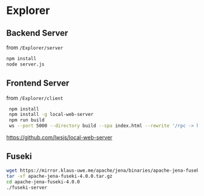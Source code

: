 # Explorer

## Backend Server

from `/Explorer/server`

```bash
npm install
node server.js
```

## Frontend Server

from `/Explorer/client`

```bash
 npm install
 npm install -g local-web-server
 npm run build
 ws --port 5000 --directory build --spa index.html --rewrite '/rpc -> http://localhost:3001/rpc' '/dataset -> http://localhost:3001/dataset' '/explaination -> http://localhost:3001/explaination'
```

https://github.com/lwsjs/local-web-server

## Fuseki

``` bash
wget https://mirror.klaus-uwe.me/apache/jena/binaries/apache-jena-fuseki-4.0.0.tar.gz
tar -xf apache-jena-fuseki-4.0.0.tar.gz
cd apache-jena-fuseki-4.0.0
./fuseki-server 
```
